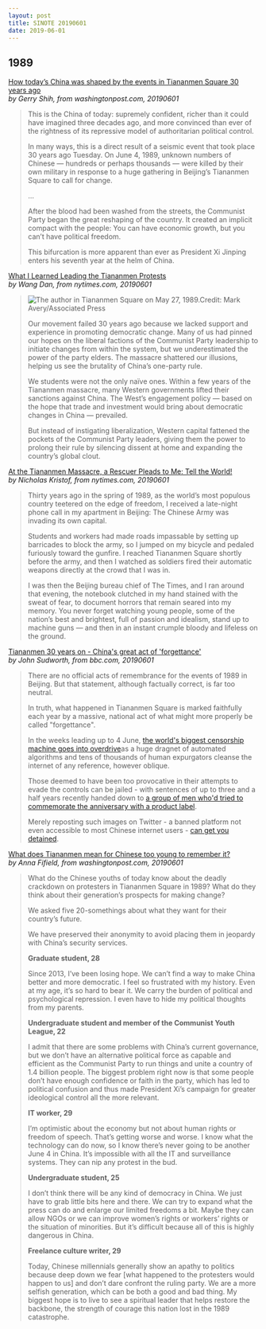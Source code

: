 ```yaml
---
layout: post
title: SINOTE 20190601
date: 2019-06-01
---
```


## 1989

[How today’s China was shaped by the events in Tiananmen Square 30 years ago](https://www.washingtonpost.com/world/asia_pacific/how-todays-china-was-shaped-by-the-events-in-tiananmen-square-30-years-ago/2019/06/01/21119780-7708-11e9-a7bf-c8a43b84ee31_story.html) <br> *by Gerry Shih, from washingtonpost.com, 20190601*

> This is the China of today: supremely confident, richer than it could have imagined three decades ago, and more convinced than ever of the rightness of its repressive model of authoritarian political control.
>
> In many ways, this is a direct result of a seismic event that took place 30 years ago Tuesday. On June 4, 1989, unknown numbers of Chinese — hundreds or perhaps thousands — were killed by their own military in response to a huge gathering in Beijing’s Tiananmen Square to call for change.
>
> ...
>
> After the blood had been washed from the streets, the Communist Party began the great reshaping of the country. It created an implicit compact with the people: You can have economic growth, but you can’t have political freedom.
>
> This bifurcation is more apparent than ever as President Xi Jinping enters his seventh year at the helm of China.

[What I Learned Leading the Tiananmen Protests](https://www.nytimes.com/2019/06/01/opinion/sunday/tiananmen-protests-china-wang-dan.html) <br> *by Wang Dan, from nytimes.com, 20190601*

> ![The author in Tiananmen Square on May 27, 1989.Credit: Mark Avery/Associated Press](https://static01.nyt.com/images/2019/06/02/opinion/sunday/02Dan2/02Dan2-superJumbo.jpg)
>
> Our movement failed 30 years ago because we lacked support and experience in promoting democratic change. Many of us had pinned our hopes on the liberal factions of the Communist Party leadership to initiate changes from within the system, but we underestimated the power of the party elders. The massacre shattered our illusions, helping us see the brutality of China’s one-party rule.
>
> We students were not the only naïve ones. Within a few years of the Tiananmen massacre, many Western governments lifted their sanctions against China. The West’s engagement policy — based on the hope that trade and investment would bring about democratic changes in China — prevailed. 
>
> But instead of instigating liberalization, Western capital fattened the pockets of the Communist Party leaders, giving them the power to prolong their rule by silencing dissent at home and expanding the country’s global clout.

[At the Tiananmen Massacre, a Rescuer Pleads to Me: Tell the World!](https://www.nytimes.com/2019/06/01/opinion/sunday/tiananmen-square-protest.html) <br> *by Nicholas Kristof, from nytimes.com, 20190601*

> Thirty years ago in the spring of 1989, as the world’s most populous country teetered on the edge of freedom, I received a late-night phone call in my apartment in Beijing: The Chinese Army was invading its own capital.
>
> Students and workers had made roads impassable by setting up barricades to block the army, so I jumped on my bicycle and pedaled furiously toward the gunfire. I reached Tiananmen Square shortly before the army, and then I watched as soldiers fired their automatic weapons directly at the crowd that I was in.
>
> I was then the Beijing bureau chief of The Times, and I ran around that evening, the notebook clutched in my hand stained with the sweat of fear, to document horrors that remain seared into my memory. You never forget watching young people, some of the nation’s best and brightest, full of passion and idealism, stand up to machine guns — and then in an instant crumple bloody and lifeless on the ground.

[Tiananmen 30 years on - China's great act of 'forgettance'](https://www.bbc.com/news/blogs-china-blog-48455582) <br> *by John Sudworth, from bbc.com, 20190601*

> There are no official acts of remembrance for the events of 1989 in Beijing. But that statement, although factually correct, is far too neutral.
>
> In truth, what happened in Tiananmen Square is marked faithfully each year by a massive, national act of what might more properly be called "forgettance".
>
> In the weeks leading up to 4 June, [the world's biggest censorship machine goes into overdrive](https://www.reuters.com/article/us-china-tiananmen-censorship/chinas-robot-censors-crank-up-as-tiananmen-anniversary-nears-idUSKCN1SW03Y)as a huge dragnet of automated algorithms and tens of thousands of human expurgators cleanse the internet of any reference, however oblique.
>
> Those deemed to have been too provocative in their attempts to evade the controls can be jailed - with sentences of up to three and a half years recently handed down to [a group of men who'd tried to commemorate the anniversary with a product label](https://www.hongkongfp.com/2019/04/04/hongkongers-protest-beijings-jailing-activists-made-tiananmen-massacre-alcohol-label/).
>
> Merely reposting such images on Twitter - a banned platform not even accessible to most Chinese internet users - [can get you detained](https://pen.org/press-release/deng-chuanbin-arrest/).

[What does Tiananmen mean for Chinese too young to remember it?](https://www.washingtonpost.com/world/asia_pacific/what-does-tiananmen-mean-for-chinese-too-young-to-remember-it/2019/06/01/bc907442-7708-11e9-a7bf-c8a43b84ee31_story.html) <br> *by Anna Fifield, from washingtonpost.com, 20190601*

> What do the Chinese youths of today know about the deadly crackdown on protesters in Tiananmen Square in 1989? What do they think about their generation’s prospects for making change?
>
> We asked five 20-somethings about what they want for their country’s future.
>
> We have preserved their anonymity to avoid placing them in jeopardy with China’s security services.
>
> **Graduate student, 28**
>
> Since 2013, I’ve been losing hope. We can’t find a way to make China better and more democratic. I feel so frustrated with my history. Even at my age, it’s so hard to bear it. We carry the burden of political and psychological repression. I even have to hide my political thoughts from my parents.  
>
> **Undergraduate student and member of the Communist Youth League, 22**
>
> I admit that there are some problems with China’s current governance, but we don’t have an alternative political force as capable and efficient as the Communist Party to run things and unite a country of 1.4 billion people. The biggest problem right now is that some people don’t have enough confidence or faith in the party, which has led to political confusion and thus made President Xi’s campaign for greater ideological control all the more relevant.
>
> **IT worker, 29** 
>
> I’m optimistic about the economy but not about human rights or freedom of speech. That’s getting worse and worse. I know what the technology can do now, so I know there’s never going to be another June 4 in China. It’s impossible with all the IT and surveillance systems. They can nip any protest in the bud.
>
> **Undergraduate student, 25**
>
> I don’t think there will be any kind of democracy in China. We just have to grab little bits here and there. We can try to expand what the press can do and enlarge our limited freedoms a bit. Maybe they can allow NGOs or we can improve women’s rights or workers’ rights or the situation of minorities. But it’s difficult because all of this is highly dangerous in China.
>
> **Freelance culture writer, 29**
>
> Today, Chinese millennials generally show an apathy to politics because deep down we fear [what happened to the protesters would happen to us] and don’t dare confront the ruling party. We are a more selfish generation, which can be both a good and bad thing. My biggest hope is to live to see a spiritual leader that helps restore the backbone, the strength of courage this nation lost in the 1989 catastrophe.